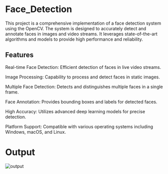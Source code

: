 # Face_Detection
This project is a comprehensive implementation of a face detection system using the OpenCV. The system is designed to accurately detect and annotate faces in images and video streams. It leverages state-of-the-art algorithms and models to provide high performance and reliability.

## Features
Real-time Face Detection: Efficient detection of faces in live video streams.

Image Processing: Capability to process and detect faces in static images.

Multiple Face Detection: Detects and distinguishes multiple faces in a single frame.

Face Annotation: Provides bounding boxes and labels for detected faces.

High Accuracy: Utilizes advanced deep learning models for precise detection.

Platform Support: Compatible with various operating systems including Windows, macOS, and Linux.

# Output



![output](https://github.com/JDNSaiCharanKatta/Face_Detection/assets/170161500/931c5f00-8bbf-4408-a403-7bfdb45bce78)



